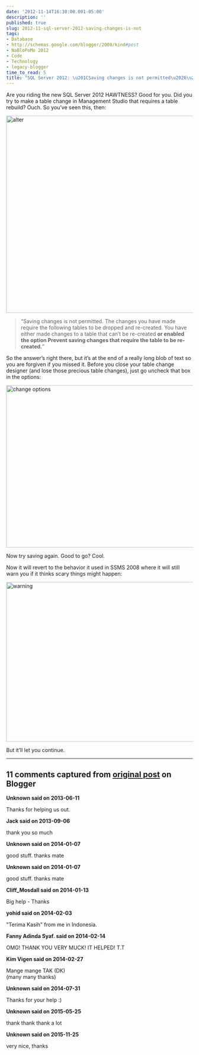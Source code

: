 ```yaml
---
date: '2012-11-14T16:30:00.001-05:00'
description: ''
published: true
slug: 2012-11-sql-server-2012-saving-changes-is-not
tags:
- Database
- http://schemas.google.com/blogger/2008/kind#post
- NaBloPoMo 2012
- Code
- Technology
- legacy-blogger
time_to_read: 5
title: "SQL Server 2012: \u201CSaving changes is not permitted\u2026\u201D"
---
```


<p>Are you riding the new SQL Server 2012 HAWTNESS? Good for you. Did you try to make a table change in Management Studio that requires a table rebuild? Ouch. So you’ve seen this, then:</p>
<p><img alt="alter" height="531" src="http://lh4.ggpht.com/-PArYbehygE4/UKQNjGirySI/AAAAAAAAFRA/8mmbdNV9q2Q/alter%25255B2%25255D.png" style="float: none; margin: 3px auto; display: block;" title="alter" width="625" /></p>
<blockquote> 
<p>“Saving changes is not permitted. The changes you have made require the following tables to be dropped and re-created. You have either made changes to a table that can’t be re-created <strong>or enabled the option Prevent saving changes that require the table to be re-created.</strong>”</p>
</blockquote>
<p>So the answer’s right there, but it’s at the end of a really long blob of text so you are forgiven if you missed it. Before you close your table change designer (and lose those precious table changes), just go uncheck that box in the options:</p>
<p><img alt="change options" height="437" src="http://lh6.ggpht.com/-HB2NTCb5hZ8/UKQNjglbhkI/AAAAAAAAFRI/bD31lhvZ0tM/change%252520options%25255B2%25255D.png" style="float: none; margin: 3px auto; display: block;" title="change options" width="753" /></p>
<p>Now try saving again. Good to go? Cool.</p>
<p>Now it will revert to the behavior it used in SSMS 2008 where it will still warn you if it thinks scary things might happen:</p>
<p><img alt="warning" height="430" src="http://lh6.ggpht.com/-e9yJ1iHnJ1c/UKQNkcvABnI/AAAAAAAAFRQ/_vfEwhMe_-E/warning%25255B2%25255D.png" style="float: none; margin: 3px auto; display: block;" title="warning" width="536" /></p>
<p>But it’ll let you continue.</p>

---

## 11 comments captured from [original post](https://blog.wassupy.com/2012/11/sql-server-2012-saving-changes-is-not.html) on Blogger

**Unknown said on 2013-06-11**

Thanks for helping us out.

**Jack said on 2013-09-06**

thank you so much

**Unknown said on 2014-01-07**

good stuff. thanks mate

**Unknown said on 2014-01-07**

good stuff. thanks mate

**Cliff_Mosdall said on 2014-01-13**

Big help - Thanks

**yohid said on 2014-02-03**

&quot;Terima Kasih&quot; from me in Indonesia.

**Fanny Adinda Syaf. said on 2014-02-14**

OMG! THANK YOU VERY MUCK! IT HELPED! T.T

**Kim Vigen said on 2014-02-27**

Mange mange TAK (DK)<br />(many many thanks)

**Unknown said on 2014-07-31**

Thanks for your help :)

**Unknown said on 2015-05-25**

thank thank thank a lot

**Unknown said on 2015-11-25**

very nice, thanks<br />

